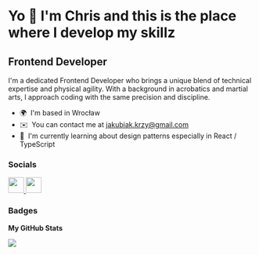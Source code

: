 Yo 👋 I'm Chris and this is the place where I develop my skillz
===================================

Frontend Developer
------------------

I'm a dedicated Frontend Developer who brings a unique blend of technical expertise and physical agility. With a background in acrobatics and martial arts, I approach coding with the same precision and discipline.

* 🌍  I'm based in Wrocław
* ✉️  You can contact me at [jakubiak.krzy@gmail.com](mailto:jakubiak.krzy@gmail.com)
* 🧠  I'm currently learning about design patterns especially in React / TypeScript

### Socials

<p align="left"> <a href="https://www.github.com/kj-ninja" target="_blank" rel="noreferrer"> <picture> <source media="(prefers-color-scheme: dark)" srcset="https://raw.githubusercontent.com/danielcranney/readme-generator/main/public/icons/socials/github-dark.svg" /> <source media="(prefers-color-scheme: light)" srcset="https://raw.githubusercontent.com/danielcranney/readme-generator/main/public/icons/socials/github.svg" /> <img src="https://raw.githubusercontent.com/danielcranney/readme-generator/main/public/icons/socials/github.svg" width="32" height="32" /> </picture> </a> <a href="https://www.linkedin.com/in/krzysztof-jakubiak/" target="_blank" rel="noreferrer"> <picture> <source media="(prefers-color-scheme: dark)" srcset="https://raw.githubusercontent.com/danielcranney/readme-generator/main/public/icons/socials/linkedin-dark.svg" /> <source media="(prefers-color-scheme: light)" srcset="https://raw.githubusercontent.com/danielcranney/readme-generator/main/public/icons/socials/linkedin.svg" /> <img src="https://raw.githubusercontent.com/danielcranney/readme-generator/main/public/icons/socials/linkedin.svg" width="32" height="32" /> </picture> </a></p>

### Badges

<b>My GitHub Stats</b>

<a href="http://www.github.com/kj-ninja"><img src="https://github-readme-streak-stats.herokuapp.com/?user=kj-ninja&stroke=ffffff&background=1c1917&ring=0891b2&fire=0891b2&currStreakNum=ffffff&currStreakLabel=0891b2&sideNums=ffffff&sideLabels=ffffff&dates=ffffff&hide_border=true" /></a>
